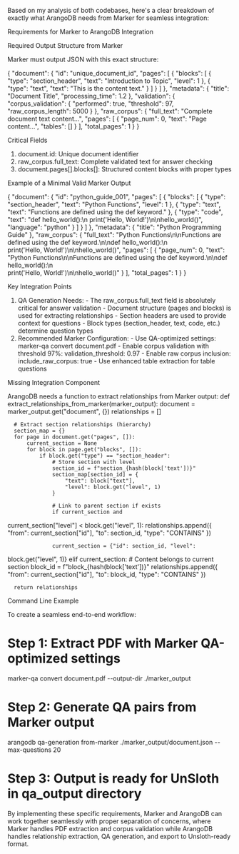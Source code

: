 Based on my analysis of both codebases, here's a clear
  breakdown of exactly what ArangoDB needs from Marker for
  seamless integration:

  Requirements for Marker to ArangoDB Integration

  Required Output Structure from Marker

  Marker must output JSON with this exact structure:

  {
    "document": {
      "id": "unique_document_id",
      "pages": [
        {
          "blocks": [
            {
              "type": "section_header",
              "text": "Introduction to Topic",
              "level": 1
            },
            {
              "type": "text",
              "text": "This is the content text."
            }
          ]
        }
      ]
    },
    "metadata": {
      "title": "Document Title",
      "processing_time": 1.2
    },
    "validation": {
      "corpus_validation": {
        "performed": true,
        "threshold": 97,
        "raw_corpus_length": 5000
      }
    },
    "raw_corpus": {
      "full_text": "Complete document text content...",
      "pages": [
        {
          "page_num": 0,
          "text": "Page content...",
          "tables": []
        }
      ],
      "total_pages": 1
    }
  }

  Critical Fields

  1. document.id: Unique document identifier
  2. raw_corpus.full_text: Complete validated text for answer
  checking
  3. document.pages[].blocks[]: Structured content blocks with
  proper types

  Example of a Minimal Valid Marker Output

  {
    "document": {
      "id": "python_guide_001",
      "pages": [
        {
          "blocks": [
            {
              "type": "section_header",
              "text": "Python Functions",
              "level": 1
            },
            {
              "type": "text",
              "text": "Functions are defined using the def 
  keyword."
            },
            {
              "type": "code",
              "text": "def hello_world():\n    print('Hello, 
  World!')\n\nhello_world()",
              "language": "python"
            }
          ]
        }
      ]
    },
    "metadata": {
      "title": "Python Programming Guide"
    },
    "raw_corpus": {
      "full_text": "Python Functions\n\nFunctions are defined 
  using the def keyword.\n\ndef hello_world():\n    
  print('Hello, World!')\n\nhello_world()",
      "pages": [
        {
          "page_num": 0,
          "text": "Python Functions\n\nFunctions are defined 
  using the def keyword.\n\ndef hello_world():\n    
  print('Hello, World!')\n\nhello_world()"
        }
      ],
      "total_pages": 1
    }
  }

  Key Integration Points

  1. QA Generation Needs:
    - The raw_corpus.full_text field is absolutely critical for
  answer validation
    - Document structure (pages and blocks) is used for
  extracting relationships
    - Section headers are used to provide context for questions
    - Block types (section_header, text, code, etc.) determine
  question types
  2. Recommended Marker Configuration:
    - Use QA-optimized settings: marker-qa convert document.pdf
    - Enable corpus validation with threshold 97%:
  validation_threshold: 0.97
    - Enable raw corpus inclusion: include_raw_corpus: true
    - Use enhanced table extraction for table questions

  Missing Integration Component

  ArangoDB needs a function to extract relationships from Marker
   output:
  def extract_relationships_from_marker(marker_output):
      document = marker_output.get("document", {})
      relationships = []

      # Extract section relationships (hierarchy)
      section_map = {}
      for page in document.get("pages", []):
          current_section = None
          for block in page.get("blocks", []):
              if block.get("type") == "section_header":
                  # Store section with level
                  section_id = f"section_{hash(block['text'])}"
                  section_map[section_id] = {
                      "text": block["text"],
                      "level": block.get("level", 1)
                  }

                  # Link to parent section if exists
                  if current_section and
  current_section["level"] < block.get("level", 1):
                      relationships.append({
                          "from": current_section["id"],
                          "to": section_id,
                          "type": "CONTAINS"
                      })

                  current_section = {"id": section_id, "level":
  block.get("level", 1)}
              elif current_section:
                  # Content belongs to current section
                  block_id = f"block_{hash(block['text'])}"
                  relationships.append({
                      "from": current_section["id"],
                      "to": block_id,
                      "type": "CONTAINS"
                  })

      return relationships

  Command Line Example

  To create a seamless end-to-end workflow:

  # Step 1: Extract PDF with Marker QA-optimized settings
  marker-qa convert document.pdf --output-dir ./marker_output

  # Step 2: Generate QA pairs from Marker output
  arangodb qa-generation from-marker
  ./marker_output/document.json --max-questions 20

  # Step 3: Output is ready for UnSloth in qa_output directory

  By implementing these specific requirements, Marker and
  ArangoDB can work together seamlessly with proper separation
  of concerns, where Marker handles PDF extraction and corpus
  validation while ArangoDB handles relationship extraction, QA
  generation, and export to Unsloth-ready format.